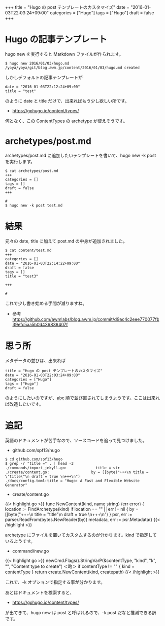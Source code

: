 +++
title = "Hugo の post テンプレートのカスタマイズ"
date = "2016-01-03T22:03:24+09:00"
categories = ["Hugo"]
tags = ["Hugo"]
draft = false
+++

# Hugo の記事テンプレート

hugo new <path> を実行すると Markdown ファイルが作られます。

```
$ hugo new 2016/01/03/hugo.md
/yoya/yoya/git/blog.awm.jp/content/2016/01/03/hugo.md created
```

しかしデフォルトの記事テンプレートが
```
date = "2016-01-03T22:12:24+09:00"
title = "test"
```
のように date と title だけで、出来ればもう少し欲しい所です。

 * https://gohugo.io/content/types/

何となく、この ContentTypes の archetype が使えそうです。

# archetypes/post.md

archetypes/post.md に追加したいテンプレートを書いて、hugo new -k post <path> を実行します。

```
$ cat archetypes/post.md
+++
categories = []
tags = []
draft = false
+++

#
$ hugo new -k post test.md
```

# 結果

元々の date, title に加えて post.md の中身が追加されました。
```
$ cat content/test.md
+++
categories = []
date = "2016-01-03T22:14:22+09:00"
draft = false
tags = []
title = "test3"

+++

#
```

これで少し書き始める手間が減りますね。

 * 参考 https://github.com/awmlabs/blog.awm.jp/commit/d9ac4c2eee770077fb39efc5aa5b0d436839407f

# 思う所

メタデータの並びは、出来れば
```
title = "Hugo の post テンプレートのカスタマイズ"
date = "2016-01-03T22:03:24+09:00"
categories = ["Hugo"]
tags = ["Hugo"]
draft = false

```
のようにしたいのですが、abc 順で並び直されてしまうようです。ここは出来れば改造したいです。

# 追記

英語のドキュメントが苦手なので、ソースコードを追って見つけました。

* github.com/spf13/hugo

```
$ cd github.com/spf13/hugo
$ grep -r "title =" . | head -3
./commands/import_jekyll.go:	       	 title = str
./create/content.go:			       by = []byte("+++\n title = \"title\"\n draft = true \n+++\n")
./docs/config.toml:title = "Hugo: A Fast and Flexible Website Generator"
```

 * create/content.go

{{< highlight go >}}
func NewContent(kind, name string) (err error) {
	location := FindArchetype(kind)
	if location == "" || err != nil {
		by = []byte("+++\n title = \"title\"\n draft = true \n+++\n")
	}
	psr, err := parser.ReadFrom(bytes.NewReader(by))
	metadata, err := psr.Metadata()
{{< /highlight >}}

archetype にファイルを置いてカスタムするのが分かります。kind で指定しているようです。

 * command/new.go

{{< highlight go >}}
newCmd.Flags().StringVarP(&contentType, "kind", "k", "", "Content type to create")
＜略＞
if contentType != "" {
	kind = contentType
}
return create.NewContent(kind, createpath)
{{< /highlight >}}

これで、-k オプションで指定する事が分かります。

あとはドキュメントを検索すると、

 * https://gohugo.io/content/types/

が出てきて、hugo new <path> は post と呼ばれるので、-k post だなと推測できる訳です。
